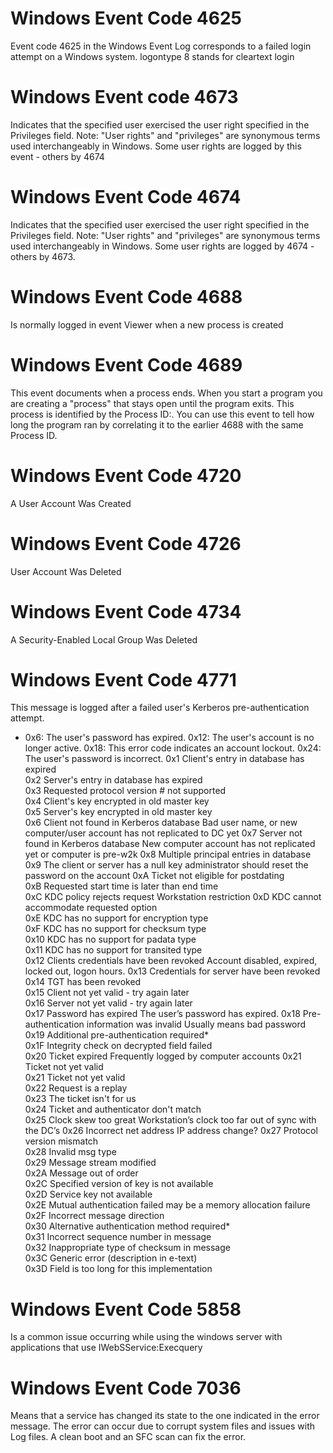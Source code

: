 # Windows Event Code 4625
Event code 4625 in the Windows Event Log corresponds to a failed login attempt on a Windows system.
logontype 8 stands for cleartext login

# Windows Event code 4673
Indicates that the specified user exercised the user right specified in the Privileges field.
Note: "User rights" and "privileges" are synonymous terms used interchangeably in Windows. Some user rights are logged by this event - others by 4674

# Windows Event Code 4674
Indicates that the specified user exercised the user right specified in the Privileges field.
Note: "User rights" and "privileges" are synonymous terms used interchangeably in Windows. Some user rights are logged by 4674 - others by 4673.

# Windows Event Code 4688
Is normally logged in event Viewer when a new process is created

# Windows Event Code 4689
This event documents when a process ends. When you start a program you are creating a "process" that stays open until the program exits.
This process is identified by the Process ID:. You can use this event to tell how long the program ran by correlating it to the earlier 4688 with the same Process ID.

# Windows Event Code 4720
A User Account Was Created

# Windows Event Code 4726
User Account Was Deleted

# Windows Event Code 4734
A Security-Enabled Local Group Was Deleted

# Windows Event Code 4771
This message is logged after a failed user's Kerberos pre-authentication attempt.
- 0x6: The user's password has expired.
0x12: The user's account is no longer active.
0x18: This error code indicates an account lockout.
0x24: The user's password is incorrect.
0x1	Client's entry in database has expired	 
0x2	Server's entry in database has expired	 
0x3	Requested protocol version # not supported	 
0x4	Client's key encrypted in old master key	 
0x5	Server's key encrypted in old master key	 
0x6	Client not found in Kerberos database	Bad user name, or new computer/user account has not replicated to DC yet
0x7	Server not found in Kerberos database	 New computer account has not replicated yet or computer is pre-w2k
0x8	Multiple principal entries in database	 
0x9	The client or server has a null key	 administrator should reset the password on the account
0xA	Ticket not eligible for postdating	 
0xB	Requested start time is later than end time	 
0xC	KDC policy rejects request	Workstation restriction
0xD	KDC cannot accommodate requested option	 
0xE	KDC has no support for encryption type	 
0xF	KDC has no support for checksum type	 
0x10	KDC has no support for padata type	 
0x11	KDC has no support for transited type	 
0x12	Clients credentials have been revoked	Account disabled, expired, locked out, logon hours.
0x13	Credentials for server have been revoked	 
0x14	TGT has been revoked	 
0x15	Client not yet valid - try again later	 
0x16	Server not yet valid - try again later	 
0x17	Password has expired	The user’s password has expired.
0x18	Pre-authentication information was invalid	Usually means bad password
0x19	Additional pre-authentication required*	 
0x1F	Integrity check on decrypted field failed	 
0x20	Ticket expired	Frequently logged by computer accounts
0x21	Ticket not yet valid	 
0x21	Ticket not yet valid	 
0x22	Request is a replay	 
0x23	The ticket isn't for us	 
0x24	Ticket and authenticator don't match	 
0x25	Clock skew too great	Workstation’s clock too far out of sync with the DC’s
0x26	Incorrect net address	 IP address change?
0x27	Protocol version mismatch	 
0x28	Invalid msg type	 
0x29	Message stream modified	 
0x2A	Message out of order	 
0x2C	Specified version of key is not available	 
0x2D	Service key not available	 
0x2E	Mutual authentication failed	 may be a memory allocation failure
0x2F	Incorrect message direction	 
0x30	Alternative authentication method required*	 
0x31	Incorrect sequence number in message	 
0x32	Inappropriate type of checksum in message	 
0x3C	Generic error (description in e-text)	 
0x3D	Field is too long for this implementation	 

# Windows Event Code 5858
Is a common issue occurring while using the windows server with applications that use IWebSService:Execquery

# Windows Event Code 7036
Means that a service has changed its state to the one indicated in the error message.
The error can occur due to corrupt system files and issues with Log files.
A clean boot and an SFC scan can fix the error.